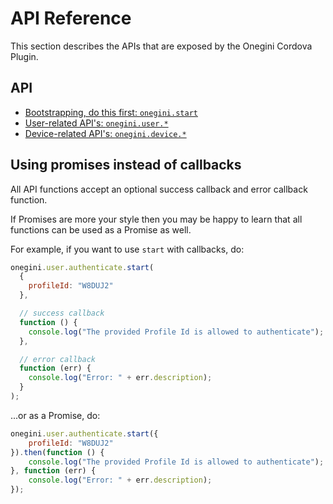 # API Reference

This section describes the APIs that are exposed by the Onegini Cordova Plugin.

## API

  * [Bootstrapping, do this first: `onegini.start`](start.md)
  * [User-related API's: `onegini.user.*`](user/introduction.md)
  * [Device-related API's: `onegini.device.*`](device/introduction.md)

## Using promises instead of callbacks

All API functions accept an optional success callback and error callback function.

If Promises are more your style then you may be happy to learn that all functions can be used as a Promise as well.

For example, if you want to use `start` with callbacks, do:

```js
onegini.user.authenticate.start(
  {
    profileId: "W8DUJ2"
  },

  // success callback
  function () {
    console.log("The provided Profile Id is allowed to authenticate");
  },

  // error callback
  function (err) {
    console.log("Error: " + err.description);
  }
);
```

...or as a Promise, do:

```js
onegini.user.authenticate.start({
    profileId: "W8DUJ2"
}).then(function () {
    console.log("The provided Profile Id is allowed to authenticate");
}, function (err) {
    console.log("Error: " + err.description);
});
```
